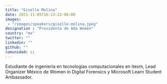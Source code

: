 ```yaml
---
title: "Giselle Molina"
date: 2021-11-05T16:13:22-06:00
images: 
 - "/images/speakers/giselle-molina.jpeg"
designation : "Presidenta de Ada Women"
country: "mx"
twitter: ""
linkedin: ""
github: ""
comunidad: si
---
```


Estudiante de ingeniería en tecnologías computacionales en itesm, Lead Organizer México de Women in Digital Forensics y Microsoft Learn Student Ambassador. 
